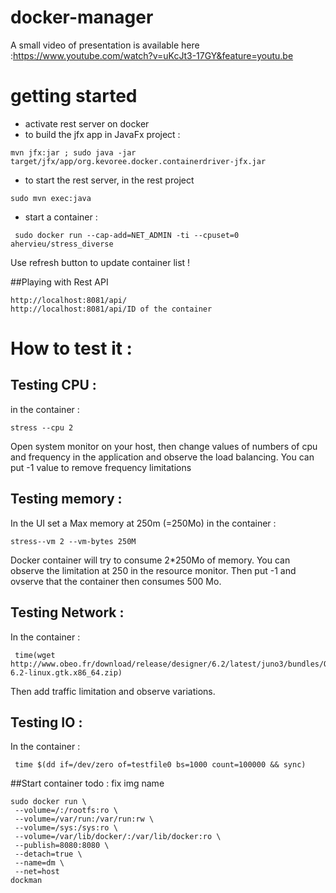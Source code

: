 docker-manager
==============
A small video of presentation is available here :https://www.youtube.com/watch?v=uKcJt3-17GY&feature=youtu.be
# getting started
* activate rest server on docker
* to build the jfx app in JavaFx project :
```
mvn jfx:jar ; sudo java -jar target/jfx/app/org.kevoree.docker.containerdriver-jfx.jar
```
* to start the rest server, in the rest project
```
sudo mvn exec:java
```

* start a container :
```
 sudo docker run --cap-add=NET_ADMIN -ti --cpuset=0 ahervieu/stress_diverse
```
Use refresh button to update container list !


##Playing with Rest API

```
http://localhost:8081/api/
http://localhost:8081/api/ID of the container
```

# How to test it :
## Testing CPU :
in the container :
```
stress --cpu 2
```
Open system monitor on your host, then change  values of numbers of cpu and frequency in the application and observe the load balancing.
You can put -1 value to remove frequency limitations

## Testing memory :
In the UI set a Max memory at 250m (=250Mo)
in the container :
```
stress--vm 2 --vm-bytes 250M
```
Docker container will try to consume 2*250Mo of memory. You can  observe the limitation at 250 in the resource monitor. Then put -1 and ovserve that the container then consumes 500 Mo.

## Testing Network :
In the container :
```
 time(wget http://www.obeo.fr/download/release/designer/6.2/latest/juno3/bundles/ObeoDesigner-6.2-linux.gtk.x86_64.zip)
```

Then add traffic limitation and observe variations.

## Testing IO :
In the container :
```
 time $(dd if=/dev/zero of=testfile0 bs=1000 count=100000 && sync)
 ```
##Start container todo : fix img name 
  ```
 sudo docker run \
   --volume=/:/rootfs:ro \
   --volume=/var/run:/var/run:rw \
   --volume=/sys:/sys:ro \
   --volume=/var/lib/docker/:/var/lib/docker:ro \
   --publish=8080:8080 \
   --detach=true \
   --name=dm \
   --net=host
 dockman
  ```

